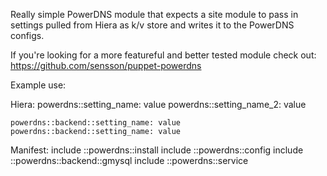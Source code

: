 Really simple PowerDNS module that expects a site module to pass in settings pulled from Hiera as k/v store and writes it to the PowerDNS configs.

If you're looking for a more featureful and better tested module check out: https://github.com/sensson/puppet-powerdns

Example use:

Hiera:
    powerdns::setting_name: value
    powerdns::setting_name_2: value

    powerdns::backend::setting_name: value
    powerdns::backend::setting_name: value

Manifest:
  include ::powerdns::install
  include ::powerdns::config
  include ::powerdns::backend::gmysql
  include ::powerdns::service

